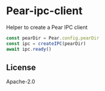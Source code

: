 # Pear-ipc-client

Helper to create a Pear IPC client

```js
const pearDir = Pear.config.pearDir
const ipc = createIPC(pearDir)
await ipc.ready()
```

## License

Apache-2.0
